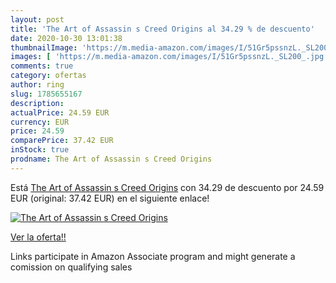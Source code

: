 ```yaml
---
layout: post
title: 'The Art of Assassin s Creed Origins al 34.29 % de descuento'
date: 2020-10-30 13:01:38
thumbnailImage: 'https://m.media-amazon.com/images/I/51Gr5pssnzL._SL200_.jpg'
images: [ 'https://m.media-amazon.com/images/I/51Gr5pssnzL._SL200_.jpg' ]
comments: true
category: ofertas
author: ring
slug: 1785655167
description:
actualPrice: 24.59 EUR
currency: EUR
price: 24.59
comparePrice: 37.42 EUR
inStock: true
prodname: The Art of Assassin s Creed Origins
---
```


Está [The Art of Assassin s Creed Origins](https://www.amazon.es/dp/1785655167/?tag=tolees-21) con 34.29 de descuento por 24.59 EUR (original: 37.42 EUR) en el siguiente enlace!

[![The Art of Assassin s Creed Origins](https://m.media-amazon.com/images/I/51Gr5pssnzL._SL200_.jpg)](https://www.amazon.es/dp/1785655167/?tag=tolees-21)

[Ver la oferta!!](https://www.amazon.es/dp/1785655167/?tag=tolees-21)

Links participate in Amazon Associate program and might generate a comission on qualifying sales


